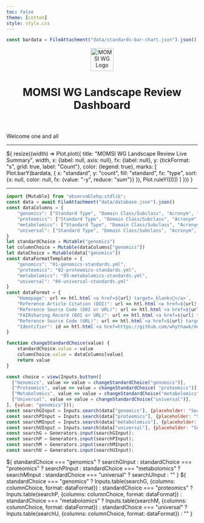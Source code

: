 ```yaml
---
toc: false
theme: [cotton]
style: style.css
---
```


```js
const bardata = FileAttachment("data/standards-bar-chart.json").json();
```

<header class="header">
  <div class="logos">
	<div class="logo-image">
		<img height="60px" width="60px" alt="MOMSI WG Logo" src="/images/MOMSI-WG-LOGO.svg">
	</div>
	<div class="logo-text">
		<h1>MOMSI WG Landscape Review Dashboard</h1>
	</div>
  </div>
</header>

<div class="description">
	<p>Welcome one and all</p>
</div>

---

<div class="card">${
    resize((width) => Plot.plot({
      title: "MOMSI WG Landscape Review Live Summary",
      width,
      x: {label: null, axis: null},
	  fx: {label: null},
      y: {tickFormat: "s", grid: true, label: "Count"},
	  color: {legend: true},
      marks: [
		Plot.barY(bardata, {
		  x: "standard",
		  y: "count",
		  fill: "standard",
		  fx: "type",
		  sort: {x: null, color: null, fx: {value: "-y", reduce: "sum"}}
		}),
		Plot.ruleY([0])
	  ]
    }))
  }</div>

---

```js
import {Mutable} from "observablehq:stdlib";
const data = await FileAttachment("data/database.json").json()
const dataColumns = {
	"genomics": ["Standard Type", "Domain Class/Subclass", "Acronym", "Standard Name", "Status", "Country", "Application Technology", "Plan", "Collect", "Process", "Analysis", "Preservation", "Sharing", "Reuse", "Active Affiliation(s)", "FAIRsharing Record (DOI or URL)", "Identifier"],
	"proteomics": ["Standard Type", "Domain Class/Subclass", "Acronym", "Standard Name", "Status", "Country", "Application Technology", "Plan", "Collect", "Process", "Analysis", "Preservation", "Sharing", "Reuse", "Active Affiliation(s)", "FAIRsharing Record (DOI or URL)", "Identifier"],
	"metabolomics": ["Standard Type", "Domain Class/Subclass", "Acronym", "Standard Name", "Status", "Country", "Application Technology", "Plan", "Collect", "Process", "Analysis", "Preservation", "Sharing", "Reuse", "Active Affiliation(s)", "FAIRsharing Record (DOI or URL)", "Identifier"],
	"universal": ["Standard Type", "Domain Class/Subclass", "Acronym", "Standard Name", "Status", "Country", "Application Technology", "Plan", "Collect", "Process", "Analysis", "Preservation", "Sharing", "Reuse", "Active Affiliation(s)", "FAIRsharing Record (DOI or URL)", "Identifier"]
}
let standardChoice = Mutable("genomics")
let columnChoice = Mutable(dataColumns["genomics"])
let dataChoice = Mutable(data["genomics"])
const dataFormatTemplate = {
	"genomics": "01-genomics-standards.yml",
	"proteomics": "02-proteomics-standards.yml",
	"metabolomics": "03-metabolomics-standards.yml",
	"universal": "04-universal-standards.yml"
}
const dataFormat = {
	"Homepage": url => htl.html`<a href=${url} target=_blank>🔗</a>`,
	"Reference Article Citation (DOI)": url => htl.html`<a href=${url} target=_blank>🔗</a>`,
	"Reference Source Code (DOI or URL)": url => htl.html`<a href=${url} target=_blank>🔗</a>`,
	"FAIRsharing Record (DOI or URL)": url => htl.html`<a href=${url} target=_blank>🔗</a>`,
	"Reference Source Code (URL)": url => htl.html`<a href=${url} target=_blank>🔗</a>`,
	"Identifier": id => htl.html`<a href=https://github.com/whythawk/momsi-tests/issues/new?template=${dataFormatTemplate[standardChoice.value]}&title=[${id}]+Update+submission target=_blank>🖋️ Update</a>`
}

function changeStandardChoice(value) {
	standardChoice.value = value
	columnChoice.value = dataColumns[value]
	return value
}

const choice = view(Inputs.button([
  ["Genomics", value => value = changeStandardChoice("genomics")],
  ["Proteomics", value => value = changeStandardChoice( "proteomics")],
  ["Metabolomics", value => value = changeStandardChoice("metabolomics")],
  ["Universal", value => value = changeStandardChoice("universal")],
], {value: "genomics"}));
const searchGInput = Inputs.search(data["genomics"], {placeholder: "Search genomics standards ..."});
const searchPInput = Inputs.search(data["proteomics"], {placeholder: "Search proteomics standards ..."});
const searchMInput = Inputs.search(data["metabolomics"], {placeholder: "Search metabolomics standards ..."});
const searchUInput = Inputs.search(data["universal"], {placeholder: "Search universal standards ..."});
const searchG = Generators.input(searchGInput);
const searchP = Generators.input(searchPInput);
const searchM = Generators.input(searchMInput);
const searchU = Generators.input(searchUInput);
```

<div class="card" style="display: flex; flex-direction: column; gap: 0.5rem;">
  ${ standardChoice === "genomics" ? searchGInput 
     : standardChoice === "proteomics" ? searchPInput 
	 : standardChoice === "metabolomics" ? searchMInput 
	 : standardChoice === "universal" ? searchUInput : "" }
  ${ standardChoice === "genomics" ? Inputs.table(searchG, {columns: columnChoice, format: dataFormat})
     : standardChoice === "proteomics" ? Inputs.table(searchP, {columns: columnChoice, format: dataFormat})
	 : standardChoice === "metabolomics" ? Inputs.table(searchM, {columns: columnChoice, format: dataFormat})
	 : standardChoice === "universal" ? Inputs.table(searchU, {columns: columnChoice, format: dataFormat})
	 : "" }
</div>

